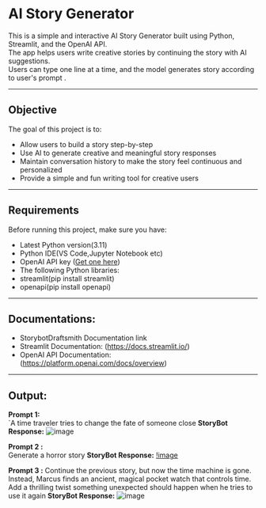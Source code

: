 # AI Story Generator

This is a simple and interactive AI Story Generator built using Python, Streamlit, and the OpenAI API.  
The app helps users write creative stories by continuing the story with AI suggestions.  
Users can type one line at a time, and the model generates story according to user's prompt .

---

## Objective

The goal of this project is to:
- Allow users to build a story step-by-step
- Use AI to generate creative and meaningful story responses
- Maintain conversation history to make the story feel continuous and personalized
- Provide a simple and fun writing tool for creative users

---

## Requirements

Before running this project, make sure you have:

- Latest Python version(3.11)
- Python IDE(VS Code,Jupyter Notebook etc)
- OpenAI API key ([Get one here](https://platform.openai.com/account/api-keys))
- The following Python libraries:
- streamlit(pip install streamlit)
 - openapi(pip install openapi)
  ---
 ## Documentations:

  - StorybotDraftsmith Documentation link
   - Streamlit Documentation: (https://docs.streamlit.io/)
   - OpenAI API Documentation: (https://platform.openai.com/docs/overview)
  ---
  
  ## Output:
  **Prompt 1:**  
`A time traveler tries to change the fate of someone close
 **StoryBot Response:**
 ![image](https://github.com/user-attachments/assets/50f756e1-42b7-4138-876f-b045ab6bb76c)
 
 **Prompt 2 :**  
 Generate a horror story
  **StoryBot Response:**
[!image]("https://github.com/user-attachments/assets/bee23037-06c5-485a-a934-c12959ea679e")

 **Prompt 3 :** 
Continue the previous story, but now the time machine is gone. Instead, Marcus finds an ancient, magical pocket watch that controls time. Add a thrilling twist something unexpected should happen when he tries to use it again
   **StoryBot Response:**
   ![image](https://github.com/user-attachments/assets/3823e6b0-2cb0-48bd-9003-9a311d57318e)

 



 
 

 





